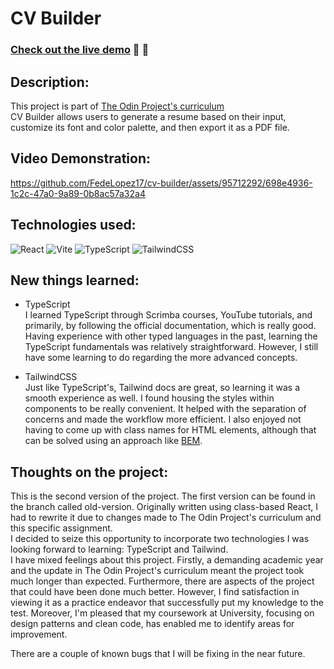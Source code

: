 # CV Builder
### [Check out the live demo](https://fedelopez17.github.io/cv-builder/) 🔗 📄

## Description:
This project is part of [The Odin Project's curriculum](https://www.theodinproject.com/paths)<br>
CV Builder allows users to generate a resume based on their input, customize its font and color palette, and then export it as a PDF file.<br>

## Video Demonstration:
https://github.com/FedeLopez17/cv-builder/assets/95712292/698e4936-1c2c-47a0-9a89-0b8ac57a32a4



## Technologies used:
![React](https://img.shields.io/badge/react-%2320232a.svg?style=for-the-badge&logo=react&logoColor=%2361DAFB)
![Vite](https://img.shields.io/badge/vite-%23646CFF.svg?style=for-the-badge&logo=vite&logoColor=white)
![TypeScript](https://img.shields.io/badge/typescript-%23007ACC.svg?style=for-the-badge&logo=typescript&logoColor=white)
![TailwindCSS](https://img.shields.io/badge/tailwindcss-%2338B2AC.svg?style=for-the-badge&logo=tailwind-css&logoColor=white)

## New things learned:
 - TypeScript<br>
I learned TypeScript through Scrimba courses, YouTube tutorials, and primarily, by following the official documentation, which is really good. Having experience with other typed languages in the past, learning the TypeScript fundamentals was relatively straightforward. However, I still have some learning to do regarding the more advanced concepts.

 - TailwindCSS<br>
Just like TypeScript's, Tailwind docs are great, so learning it was a smooth experience as well. I found housing the styles within components to be really convenient. It helped with the separation of concerns and made the workflow more efficient. I also enjoyed not having to come up with class names for HTML elements, although that can be solved using an approach like [BEM](https://getbem.com/).

## Thoughts on the project:
This is the second version of the project. The first version can be found in the branch called old-version. Originally written using class-based React, I had to rewrite it due to changes made to The Odin Project's curriculum and this specific assignment.<br>
I decided to seize this opportunity to incorporate two technologies I was looking forward to learning: TypeScript and Tailwind.<br>
I have mixed feelings about this project. Firstly, a demanding academic year and the update in The Odin Project's curriculum meant the project took much longer than expected. Furthermore, there are aspects of the project that could have been done much better. However, I find satisfaction in viewing it as a practice endeavor that successfully put my knowledge to the test. Moreover, I'm pleased that my coursework at University, focusing on design patterns and clean code, has enabled me to identify areas for improvement.<br>

There are a couple of known bugs that I will be fixing in the near future.
